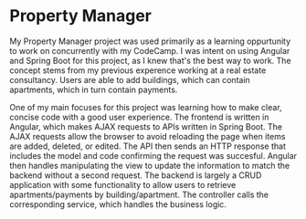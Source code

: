 # Property Manager

My Property Manager project was used primarily as a learning oppurtunity to work on concurrently with my CodeCamp.  I was intent on using Angular and Spring Boot for this project, as I knew that's the best way to work.  The concept stems from my previous experence working at a real estate consultancy.  Users are able to add buildings, which can contain apartments, which in turn contain payments.

One of my main focuses for this project was learning how to make clear, concise code with a good user experience.  The frontend is written in Angular, which makes AJAX requests to APIs written in Spring Boot.  The AJAX requests allow the browser to avoid reloading the page when items are added, deleted, or edited.  The API then sends an HTTP response that includes the model and code confirming the request was succesful.  Angular then handles manipulating the view to update the information to match the backend without a second request.  The backend is largely a CRUD application with some functionality to allow users to retrieve apartments/payments by building/apartment.  The controller calls the corresponding service, which handles the business logic.  
